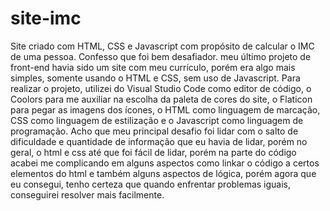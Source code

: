 # site-imc
Site criado com HTML, CSS e Javascript com propósito de calcular o IMC de uma pessoa.
Confesso que foi bem desafiador. meu último projeto de front-end havia sido um site com meu currículo, porém era algo mais simples, somente usando o HTML e CSS, sem uso de Javascript.
Para realizar o projeto, utilizei do Visual Studio Code como editor de código, o Coolors para me auxiliar na escolha da paleta de cores do site, o Flaticon para pegar as imagens dos ícones, o HTML como linguagem de marcação, CSS como linguagem de estilização e o Javascript como linguagem de programação.
Acho que meu principal desafio foi lidar com o salto de dificuldade e quantidade de informação que eu havia de lidar, porém no geral, o html e css até que foi fácil de lidar, porém na parte do código acabei me complicando em alguns aspectos como linkar o código a certos elementos do html e também alguns aspectos de lógica, porém agora que eu consegui, tenho certeza que quando enfrentar problemas iguais, conseguirei resolver mais facilmente.
